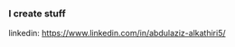 

### I create stuff
linkedin: https://www.linkedin.com/in/abdulaziz-alkathiri5/

<!---
SillyRobot883/SillyRobot883 is a ✨ special ✨ repository because its `README.md` (this file) appears on your GitHub profile.
You can click the Preview link to take a look at your changes.
--->
